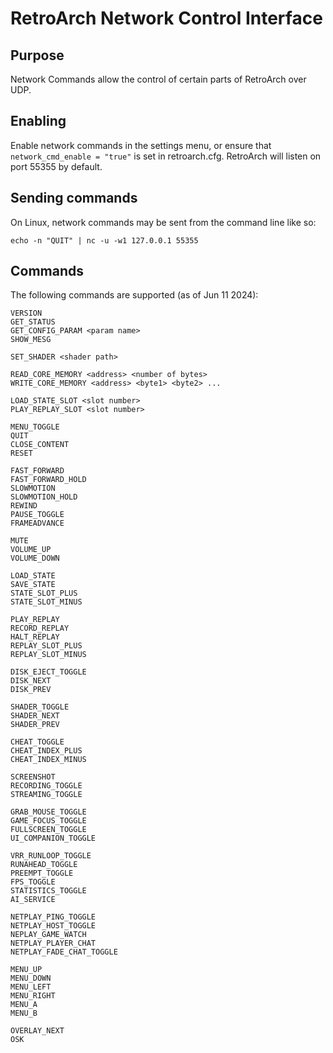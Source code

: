 # RetroArch Network Control Interface

## Purpose
Network Commands allow the control of certain parts of RetroArch over UDP.


## Enabling
Enable network commands in the settings menu, or ensure that `network_cmd_enable = "true"` is set in retroarch.cfg.
RetroArch will listen on port 55355 by default.

## Sending commands
On Linux, network commands may be sent from the command line like so:

````
echo -n "QUIT" | nc -u -w1 127.0.0.1 55355
````

## Commands
The following commands are supported (as of Jun 11 2024):
````
VERSION
GET_STATUS
GET_CONFIG_PARAM <param name>
SHOW_MESG

SET_SHADER <shader path>

READ_CORE_MEMORY <address> <number of bytes>
WRITE_CORE_MEMORY <address> <byte1> <byte2> ...

LOAD_STATE_SLOT <slot number>
PLAY_REPLAY_SLOT <slot number>

MENU_TOGGLE
QUIT
CLOSE_CONTENT
RESET

FAST_FORWARD
FAST_FORWARD_HOLD
SLOWMOTION
SLOWMOTION_HOLD
REWIND
PAUSE_TOGGLE
FRAMEADVANCE

MUTE
VOLUME_UP
VOLUME_DOWN

LOAD_STATE
SAVE_STATE
STATE_SLOT_PLUS
STATE_SLOT_MINUS

PLAY_REPLAY
RECORD_REPLAY
HALT_REPLAY
REPLAY_SLOT_PLUS
REPLAY_SLOT_MINUS

DISK_EJECT_TOGGLE
DISK_NEXT
DISK_PREV

SHADER_TOGGLE
SHADER_NEXT
SHADER_PREV

CHEAT_TOGGLE
CHEAT_INDEX_PLUS
CHEAT_INDEX_MINUS

SCREENSHOT
RECORDING_TOGGLE
STREAMING_TOGGLE

GRAB_MOUSE_TOGGLE
GAME_FOCUS_TOGGLE
FULLSCREEN_TOGGLE
UI_COMPANION_TOGGLE

VRR_RUNLOOP_TOGGLE
RUNAHEAD_TOGGLE
PREEMPT_TOGGLE
FPS_TOGGLE
STATISTICS_TOGGLE
AI_SERVICE

NETPLAY_PING_TOGGLE
NETPLAY_HOST_TOGGLE
NEPLAY_GAME_WATCH
NETPLAY_PLAYER_CHAT
NETPLAY_FADE_CHAT_TOGGLE

MENU_UP
MENU_DOWN
MENU_LEFT
MENU_RIGHT
MENU_A
MENU_B

OVERLAY_NEXT
OSK
````
